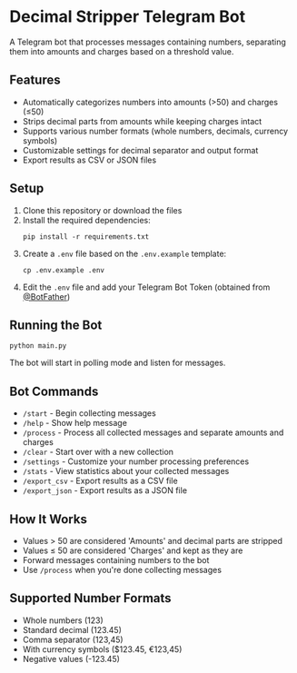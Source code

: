 # Decimal Stripper Telegram Bot

A Telegram bot that processes messages containing numbers, separating them into amounts and charges based on a threshold value.

## Features

- Automatically categorizes numbers into amounts (>50) and charges (≤50)
- Strips decimal parts from amounts while keeping charges intact
- Supports various number formats (whole numbers, decimals, currency symbols)
- Customizable settings for decimal separator and output format
- Export results as CSV or JSON files

## Setup

1. Clone this repository or download the files
2. Install the required dependencies:
   ```
   pip install -r requirements.txt
   ```
3. Create a `.env` file based on the `.env.example` template:
   ```
   cp .env.example .env
   ```
4. Edit the `.env` file and add your Telegram Bot Token (obtained from [@BotFather](https://t.me/botfather))

## Running the Bot

```
python main.py
```

The bot will start in polling mode and listen for messages.

## Bot Commands

- `/start` - Begin collecting messages
- `/help` - Show help message
- `/process` - Process all collected messages and separate amounts and charges
- `/clear` - Start over with a new collection
- `/settings` - Customize your number processing preferences
- `/stats` - View statistics about your collected messages
- `/export_csv` - Export results as a CSV file
- `/export_json` - Export results as a JSON file

## How It Works

- Values > 50 are considered 'Amounts' and decimal parts are stripped
- Values ≤ 50 are considered 'Charges' and kept as they are
- Forward messages containing numbers to the bot
- Use `/process` when you're done collecting messages

## Supported Number Formats

- Whole numbers (123)
- Standard decimal (123.45)
- Comma separator (123,45)
- With currency symbols ($123.45, €123,45)
- Negative values (-123.45)